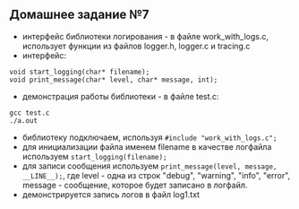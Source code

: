 ## Домашнее задание №7

- интерфейс библиотеки логирования - в файле work_with_logs.c, использует функции из файлов logger.h, logger.c и tracing.c
- интерфейс: 

```
void start_logging(char* filename);
void print_message(char* level, char* message, int);
```

- демонстрация работы библиотеки - в файле test.c:

```
gcc test.c
./a.out
```

- библиотеку подключаем, используя `#include "work_with_logs.c";` 
- для инициализации файла именем filename в качестве логфайла используем `start_logging(filename);`
- для записи сообщения используем `print_message(level, message, __LINE__);`, где level - одна из строк "debug", "warning", "info", "error", message - сообщение, которое будет записано в логфайл.
- демонстрируется запись логов в файл log1.txt
